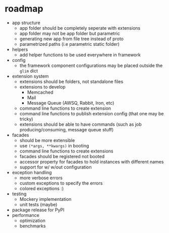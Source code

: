 roadmap
=======
- app structure
    + app folder should be completely seperate with extensions
    + app folder may not be app folder but parametric
    + generating new app from file tree instead of proto
    + parametrized paths (i.e parametric static folder)
- helpers
    + add helper functions to be used everywhere in framework
- config
    + the framework component configurations may be placed outside the `glim` dict
- extension system
    + extensions should be folders, not standalone files
    + extensions to develop
        + Memcached
        + Mail
        + Message Queue (AWSQ, Rabbit, Iron, etc)
    + command line functions to create extension
    + command line functions to publish extension config (that one may be tricky)
    + extensions should be able to have commands (such as job producing/consuming, message queue stuff)
- facades
    + should be more extensible
    + use `(*args, **kwargs)` in booting
    + command line functions to create extensions
    + facades should be registered not booted
    + accessor property for facades to hold instances with different names
    + support for w/ w/out configuration
- exception handling
    + more verbose errors
    + custom exceptions to specify the errors
    + colored exceptions :)
- testing
    + Mockery implementation
    + unit tests (maybe)
- package release for PyPI
- performance
    + optimization
    + benchmarks

